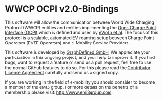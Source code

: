 WWCP OCPI v2.0-Bindings
=======================

This software will allow the communication between World Wide Charging Protocol (WWCP) entities and entities implementing the [Open Charge Point Interface (OCPI)](https://github.com/ocpi/ocpi) which is defined and used by [eViolin et al](https://github.com/ocpi/ocpi). The focus of this protocol is a scalable, automated EV roaming setup between Charge Point Operators (EVSE Operators) and e-Mobility Service Providers.

This software is developed by [GraphDefined GmbH](http://www.graphdefined.com). We appreciate your participation in this ongoing project, and your help to improve it. If you find bugs, want to request a feature or send us a pull request, feel free to use the normal GitHub features to do so. For this please read the [Contributor License Agreement](Contributor%20License%20Agreement.txt) carefully and send us a signed copy.

If you are working in the field of e-mobility you should consider to become a member of the eMI3 group. For more details on the benefits of a membership please visit: http://www.emi3group.com.
